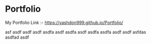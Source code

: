 # Portfolio
My Portfolio Link :-
https://yashdon999.github.io/Portfolio/

asf
asdf
asdf
asdf
asdfa
asdf
asdfa
asdf
asdfa
asdfa
asdf
asdf
asfdas
asdfad
asdf
